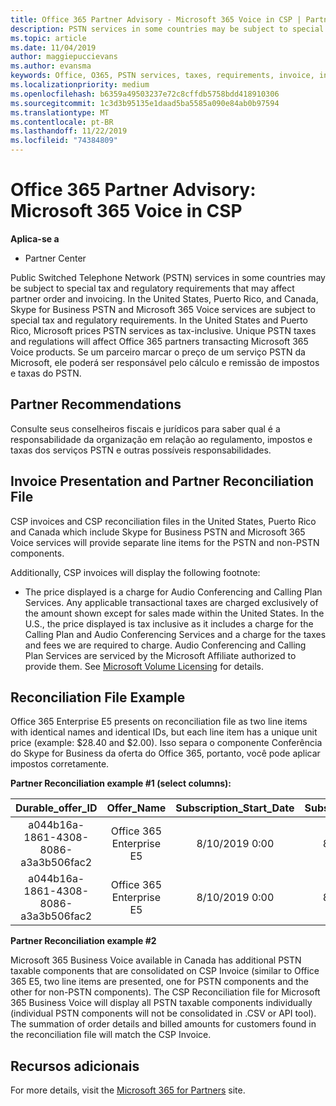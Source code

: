 ```yaml
---
title: Office 365 Partner Advisory - Microsoft 365 Voice in CSP | Partner Center
description: PSTN services in some countries may be subject to special tax and regulatory requirements that may affect partner order and invoicing.
ms.topic: article
ms.date: 11/04/2019
author: maggiepuccievans
ms.author: evansma
keywords: Office, O365, PSTN services, taxes, requirements, invoice, invoicing
ms.localizationpriority: medium
ms.openlocfilehash: b6359a49503237e72c8cffdb5758bdd418910306
ms.sourcegitcommit: 1c3d3b95135e1daad5ba5585a090e84ab0b97594
ms.translationtype: MT
ms.contentlocale: pt-BR
ms.lasthandoff: 11/22/2019
ms.locfileid: "74384809"
---
```

# <a name="office-365-partner-advisory-microsoft-365-voice-in-csp"></a>Office 365 Partner Advisory: Microsoft 365 Voice in CSP

**Aplica-se a**

- Partner Center  

Public Switched Telephone Network (PSTN) services in some countries may be subject to special tax and regulatory requirements that may affect partner order and invoicing.  In the United States, Puerto Rico, and Canada, Skype for Business PSTN and Microsoft 365 Voice services are subject to special tax and regulatory requirements. In the United States and Puerto Rico, Microsoft prices PSTN services as tax-inclusive.  Unique PSTN taxes and regulations will affect Office 365 partners transacting Microsoft 365 Voice products.  Se um parceiro marcar o preço de um serviço PSTN da Microsoft, ele poderá ser responsável pelo cálculo e remissão de impostos e taxas do PSTN.

## <a name="partner-recommendations"></a>Partner Recommendations

Consulte seus conselheiros fiscais e jurídicos para saber qual é a responsabilidade da organização em relação ao regulamento, impostos e taxas dos serviços PSTN e outras possíveis responsabilidades.

## <a name="invoice-presentation-and-partner-reconciliation-file"></a>Invoice Presentation and Partner Reconciliation File

CSP invoices and CSP reconciliation files in the United States, Puerto Rico and Canada which include Skype for Business PSTN and Microsoft 365 Voice services will provide separate line items for the PSTN and non-PSTN components.

Additionally, CSP invoices will display the following footnote:

* The price displayed is a charge for Audio Conferencing and Calling Plan Services.  Any applicable transactional taxes are charged exclusively of the amount shown except for sales made within the United States.  In the U.S., the price displayed is tax inclusive as it includes a charge for the Calling Plan and Audio Conferencing Services and a charge for the taxes and fees we are required to charge.  Audio Conferencing and Calling Plan Services are serviced by the Microsoft Affiliate authorized to provide them.  See [Microsoft Volume Licensing](https://go.microsoft.com/fwlink/?LinkId=690247) for details.

## <a name="reconciliation-file-example"></a>Reconciliation File Example

Office 365 Enterprise E5 presents on reconciliation file as two line items with identical names and identical IDs, but each line item has a unique unit price (example: $28.40 and $2.00). Isso separa o componente Conferência do Skype for Business da oferta do Office 365, portanto, você pode aplicar impostos corretamente.

**Partner Reconciliation example #1 (select columns):**

|**Durable_offer_ID**|**Offer_Name**|**Subscription_Start_Date**|**Subscription_End_Date**|**Charge_Start_Date**|**Charge_End_Date**|**Charge_Type**|**Unit_Price**|
|:----:|:----:|:----:|:----:|:----:|:----:|:----:|:----:|
|a044b16a-1861-4308-8086-a3a3b506fac2   |Office 365 Enterprise E5   |8/10/2019 0:00   |8/11/2019 0:00   |8/11/2019 0:00|9/10/2019 0:00   |Taxa do Ciclo   |28,40   |
|a044b16a-1861-4308-8086-a3a3b506fac2   |Office 365 Enterprise E5   |8/10/2019 0:00   |8/11/2019 0:00   |8/11/2019 0:00   |9/10/2019 0:00   |Taxa do Ciclo   |2,00   |

**Partner Reconciliation example #2**

Microsoft 365 Business Voice available in Canada has additional PSTN taxable components that are consolidated on CSP Invoice (similar to Office 365 E5, two line items are presented, one for PSTN components and the other for non-PSTN components).  The CSP Reconciliation file for Microsoft 365 Business Voice will display all PSTN taxable components individually (individual PSTN components will not be consolidated in .CSV or API tool).  The summation of order details and billed amounts for customers found in the reconciliation file will match the CSP Invoice.

## <a name="additional-resources"></a>Recursos adicionais
For more details, visit the [Microsoft 365 for Partners](https://drumbeat.office.com/Pages/home2016.aspx) site.

